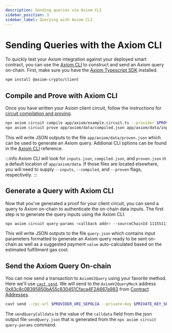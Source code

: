 ```yaml
---
description: Sending queries via Axiom CLI
sidebar_position: 3
sidebar_label: Querying with Axiom CLI
---
```


# Sending Queries with the Axiom CLI

To quickly test your Axiom integration against your deployed smart contract, you can use the [Axiom CLI](/sdk/typescript-sdk/axiom-cli) to construct and send an Axiom query on-chain. First, make sure you have the [Axiom Typescript SDK](/sdk/typescript-sdk/axiom-cli) installed.

```bash npm2yarn
npm install @axiom-crypto/client
```

## Compile and Prove with Axiom CLI

Once you have written your Axiom client circuit, follow the instructions for [circuit compilation and proving](/docs/axiom-developer-flow/axiom-client-circuit#compiling-and-proving).

```bash
npx axiom circuit compile app/axiom/example.circuit.ts --provider $PROVIDER_URI_SEPOLIA
npx axiom circuit prove app/axiom/data/compiled.json app/axiom/data/inputs.json --provider $PROVIDER_URI_SEPOLIA
```

This will write JSON outputs to the file `app/axiom/data/proven.json` which can be used to generate an Axiom query. Addional CLI options can be found in the [Axiom CLI](/sdk/typescript-sdk/axiom-cli) reference.

:::info
Axiom CLI will look for `inputs.json`, `compiled.json`, and `proven.json` in a default location of `app/axiom/data`. If those files are located elsewhere, you will need to supply `--inputs`, `--compiled`, and `--proven` flags, respectively.
:::

## Generate a Query with Axiom CLI

Now that you've generated a proof for your client circuit, you can send a query to Axiom on-chain to authenticate the on-chain data inputs. The first step is to generate the query inputs using the Axiom CLI.

```bash
npx axiom circuit query-params <callback addr> --sourceChainId 11155111 --refundAddress <your wallet addr> --provider $PROVIDER_URI_SEPOLIA
```

This will write JSON outputs to the file `query.json` which contains input parameters formatted to generate an Axiom query ready to be sent on-chain as well as a suggested payment `value` auto-calculated based on the estimated fulfillment gas cost.

## Send the Axiom Query On-chain

You can now send a transaction to `AxiomV2Query` using your favorite method. Here we'll use [`cast send`](https://book.getfoundry.sh/reference/cast/cast-send). We will send to the `AxiomV2QueryMock` address [0x83c8c0B395850bA55c830451Cfaca4F2A667a983](https://sepolia.etherscan.io/address/0x83c8c0B395850bA55c830451Cfaca4F2A667a983) from [Contract Addresses](/docs/developer-resources/contract-addresses "mention").

```bash
cast send --rpc-url $PROVIDER_URI_SEPOLIA --private-key $PRIVATE_KEY_SEPOLIA --value <payment value> 0x83c8c0B395850bA55c830451Cfaca4F2A667a983 <sendQueryCalldata>
```

The `sendQueryCalldata` is the value of the `calldata` field from the json output file `sendQuery.json` that is generated from the `npx axiom circuit query-params` command.
